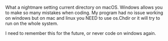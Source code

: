 What a nightmare setting current directory on macOS. Windows allows you to make so many mistakes when coding. My program had no issue working on windows but on mac and linux you NEED to use os.Chdir or it will try to run on the whole system.

I need to remember this for the future, or never code on windows again.